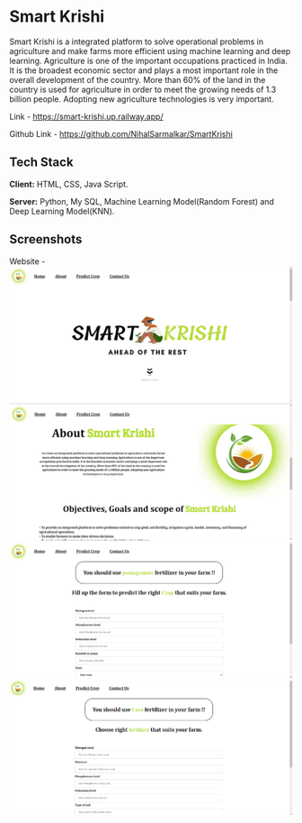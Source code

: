 # Smart Krishi
Smart Krishi is a integrated platform to solve operational problems in agriculture and make farms more efficient using machine learning and deep learning. Agriculture is one of the important occupations practiced in India. It is the broadest economic sector and plays a most important role in the overall development of the country. More than 60% of the land in the country is used for agriculture in order to meet the growing needs of 1.3 billion people. Adopting new agriculture technologies is very important.

Link - https://smart-krishi.up.railway.app/

Github Link - https://github.com/NihalSarmalkar/SmartKrishi

## Tech Stack

**Client:** HTML, CSS, Java Script.

**Server:** Python, My SQL, Machine Learning Model(Random Forest) and Deep Learning Model(KNN).
  

## Screenshots

Website - 
![App Screenshot](static/img/Screenshot_20221230_104438.png)
![App Screenshot](static/img/Screenshot_20221230_104534.png)
![App Screenshot](static/img/Screenshot_20221230_104722.png)
![App Screenshot](static/img/Screenshot_20221230_104809.png)

